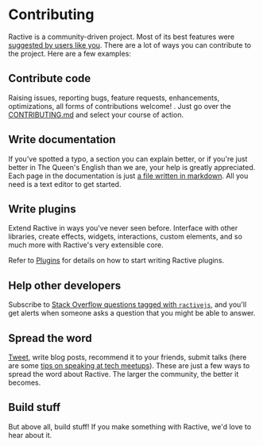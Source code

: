 # Contributing

Ractive is a community-driven project. Most of its best features were [suggested by users like you](https://github.com/ractivejs/ractive/issues?q=is%3Aissue%20label%3Aenhancement%20). There are a lot of ways you can contribute to the project. Here are a few examples:

## Contribute code

Raising issues, reporting bugs, feature requests, enhancements, optimizations, all forms of contributions welcome! . Just go over the [CONTRIBUTING.md](https://github.com/ractivejs/ractive/blob/dev/CONTRIBUTING.md) and select your course of action.

## Write documentation

If you've spotted a typo, a section you can explain better, or if you're just better in The Queen's English than we are, your help is greatly appreciated. Each page in the documentation is just [a file written in markdown](https://github.com/ractivejs/ractivejs.github.io/tree/dev/docs). All you need is a text editor to get started.

## Write plugins

Extend Ractive in ways you've never seen before. Interface with other libraries, create effects, widgets, interactions, custom elements, and so much more with Ractive's very extensible core.

Refer to [Plugins](../Integrations/Plugins.md) for details on how to start writing Ractive plugins.

## Help other developers

Subscribe to [Stack Overflow questions tagged with `ractivejs`](http://stackoverflow.com/questions/tagged/ractivejs), and you'll get alerts when someone asks a question that you might be able to answer.

## Spread the word

[Tweet](https://twitter.com/RactiveJS), write blog posts, recommend it to your friends, submit talks (here are some [tips on speaking at tech meetups](http://speaking.io/)). These are just a few ways to spread the word about Ractive. The larger the community, the better it becomes.

## Build stuff

But above all, build stuff! If you make something with Ractive, we'd love to hear about it.
